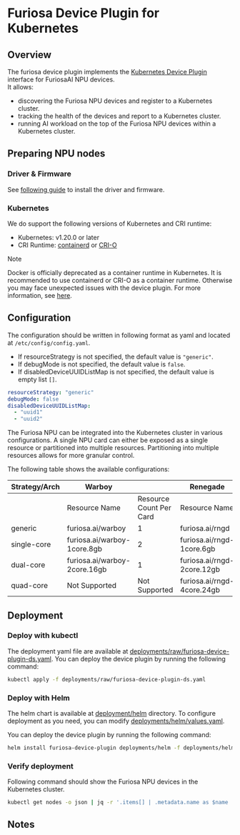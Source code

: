 # Furiosa Device Plugin for Kubernetes

<!-- ADD TOC HERE -->

## Overview
The furiosa device plugin implements the [Kubernetes Device Plugin](https://kubernetes.io/docs/concepts/extend-kubernetes/compute-storage-net/device-plugins/) interface for FuriosaAI NPU devices.  
It allows:
- discovering the Furiosa NPU devices and register to a Kubernetes cluster.
- tracking the health of the devices and report to a Kubernetes cluster.
- running AI workload on the top of the Furiosa NPU devices within a Kubernetes cluster.

## Preparing NPU nodes
### Driver & Firmware
See [following guide](https://furiosa-ai.github.io/docs/latest/en/software/installation.html) to install the driver and firmware.
<!-- update this once operator is ready -->

### Kubernetes
We do support the following versions of Kubernetes and CRI runtime:
- Kubernetes: v1.20.0 or later
- CRI Runtime: [containerd](https://github.com/containerd/containerd) or [CRI-O](https://github.com/cri-o/cri-o)

> [!NOTE]  
> Docker is officially deprecated as a container runtime in Kubernetes.
> It is recommended to use containerd or CRI-O as a container runtime.
> Otherwise you may face unexpected issues with the device plugin.
> For more information, see [here](https://kubernetes.io/blog/2020/12/02/dont-panic-kubernetes-and-docker/).

## Configuration
The configuration should be written in following format as yaml and located at `/etc/config/config.yaml`.
 - If resourceStrategy is not specified, the default value is `"generic"`.
 - If debugMode is not specified, the default value is `false`.
- If disabledDeviceUUIDListMap is not specified, the default value is empty list `[]`.
```yaml
resourceStrategy: "generic"
debugMode: false
disabledDeviceUUIDListMap:
  - "uuid1"
  - "uuid2"
```

The Furiosa NPU can be integrated into the Kubernetes cluster in various configurations. A single NPU card can either be exposed as a single resource or partitioned into multiple resources. Partitioning into multiple resources allows for more granular control.

The following table shows the available configurations:

| Strategy/Arch | Warboy                       |                         | Renegade                    |                         |
|---------------|------------------------------|-------------------------|-----------------------------|-------------------------|
|               | Resource Name                | Resource Count Per Card | Resource Name               | Resource Count Per Card |
| generic       | furiosa.ai/warboy            | 1                       | furiosa.ai/rngd             | 1                       |
| single-core   | furiosa.ai/warboy-1core.8gb  | 2                       | furiosa.ai/rngd-1core.6gb   | 8                       |
| dual-core     | furiosa.ai/warboy-2core.16gb | 1                       | furiosa.ai/rngd-2core.12gb  | 4                       |
| quad-core     | Not Supported                | Not Supported           | furiosa.ai/rngd-4core.24gb  | 2                       |


## Deployment

### Deploy with kubectl
The deployment yaml file are available at [deployments/raw/furiosa-device-plugin-ds.yaml](deployments/raw/furiosa-device-plugin-ds.yaml).
You can deploy the device plugin by running the following command:
```bash
kubectl apply -f deployments/raw/furiosa-device-plugin-ds.yaml
```

### Deploy with Helm
The helm chart is available at [deployment/helm](deployments/helm) directory.
To configure deployment as you need, you can modify [deployments/helm/values.yaml](deployments/helm/values.yaml).

You can deploy the device plugin by running the following command:
```bash
helm install furiosa-device-plugin deployments/helm -f deployments/helm/values.yaml -n kube-system
```

<!-- add deploy with npu operator here -->


### Verify deployment
Following command should show the Furiosa NPU devices in the Kubernetes cluster.
```bash
kubectl get nodes -o json | jq -r '.items[] | .metadata.name as $name | .status.capacity | to_entries | map("    \(.key): \(.value)") | $name + ":\n  capacity:\n" + join("\n")'
```


## Notes
